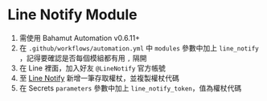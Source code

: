 # Line Notify Module

1. 需使用 Bahamut Automation v0.6.11+
2. 在 `.github/workflows/automation.yml` 中 `modules` 參數中加上 `line_notify` ，記得要確認是否每個模組都有用 `,` 隔開
3. 在 Line 裡面，加入好友 `@LineNotify` 官方帳號
4. 至 [Line Notify](https://notify-bot.line.me/my/) 新增一筆存取權杖，並複製權杖代碼
5. 在 Secrets `parameters` 參數中加上 `line_notify_token`，值為權杖代碼
